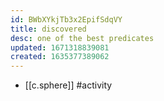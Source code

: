 ```yaml
---
id: BWbXYkjTb3x2EpifSdqVY
title: discovered
desc: one of the best predicates
updated: 1671318839081
created: 1635377389062
---
```




- [[c.sphere]] #activity

